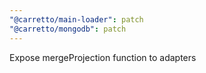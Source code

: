 ```yaml
---
"@carretto/main-loader": patch
"@carretto/mongodb": patch
---
```


Expose mergeProjection function to adapters
